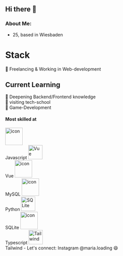 ## Hi there 👋
### About Me:
 - 25, based in Wiesbaden
  <h1 align="left">Stack</h3>
 💬 Freelancing & Working in Web-development
  <h2 align="left">Current Learning</h3>
  <dl align="left">
    <dt>
       <dt>🌱 Deepening Backend/Frontend knowledge </dt>
       <dt>🌱 visiting tech-school </dt>
       <dt>🌱 Game-Development </dt>
  </dl>
   <h4 align="left">Most skilled at</h4> 
      <td align="center" width="90">
        <img src="https://techstack-generator.vercel.app/js-icon.svg" alt="icon" width="55" height="55" />
        <br>Javascript
      </td>
      <td align="center" width="90">
          <a href="https://vuejs.org/" target="_blank"><img alt="Vue" width="45" src="https://raw.githubusercontent.com/HighAmbition211/HighAmbition211/auxiliary/frameworks/vue.gif" /></a>
          <br>Vue
      </td>  
      <td align="center" width="90">
        <img src="https://techstack-generator.vercel.app/mysql-icon.svg" alt="icon" width="55" height="55" />
        <br>MySQL
      </td>
      <td align="center" width="90">
        <img src="https://techstack-generator.vercel.app/python-icon.svg" alt="icon" width="55" height="55" />
        <br>Python
      </td>
         <td align="center" width="90">
        <img src="https://skillicons.dev/icons?i=sqlite" width="45" height="45" alt="SQLite" />
        <br>SQLite
      </td>
       <td align="center" width="90">
        <img src="https://techstack-generator.vercel.app/ts-icon.svg" alt="icon" width="55" height="55" />
        <br>Typescript
      </td>
       <td align="center" width="90">
        <img src="https://skillicons.dev/icons?i=tailwind" width="45" height="45" alt="Tailwind" />
        <br>Tailwind
      </td>
 - Let's connect: Instagram @maria.loading 😄
<!--
**Necira/Necira** is a ✨ _special_ ✨ repository because its `README.md` (this file) appears on your GitHub profile.

Here are some ideas to get you started:

- 🔭 I’m currently working on ...
- 🌱 I’m currently learning ...
- 👯 I’m looking to collaborate on ...
- 🤔 I’m looking for help with ...
- 💬 Ask me about ...
- 📫 How to reach me: ...
- 😄 Pronouns: ...
- ⚡ Fun fact: ...
-->
